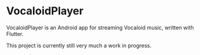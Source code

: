 # VocaloidPlayer 

VocaloidPlayer is an Android app for streaming Vocaloid music, written with Flutter.

This project is currently still very much a work in progress.
